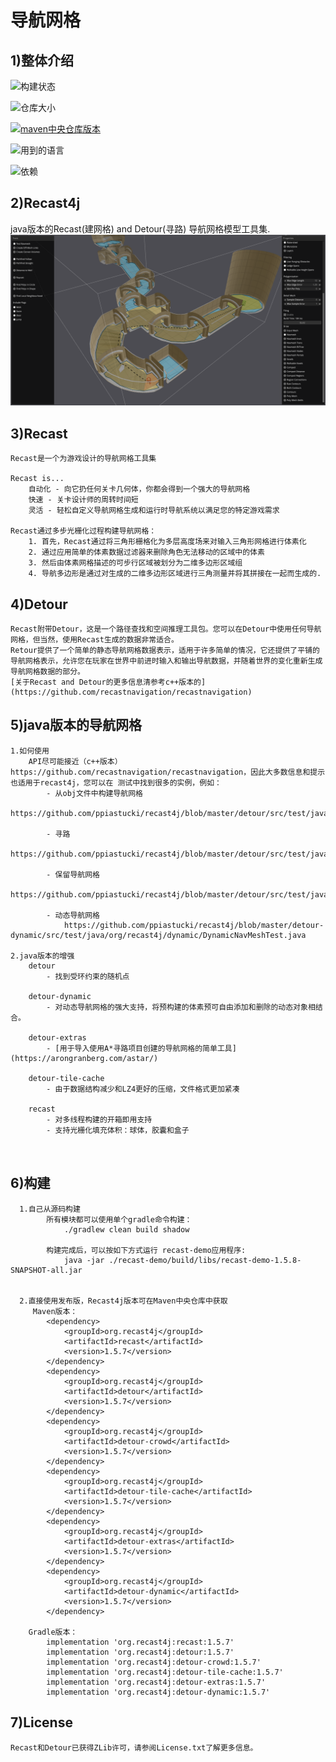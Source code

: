 # 导航网格

## 1)整体介绍

![构建状态](https://img.shields.io/github/actions/workflow/status/ppiastucki/recast4j/gradle.yml?branch=main&logo=github)

![仓库大小](https://img.shields.io/github/repo-size/ppiastucki/recast4j.svg?colorB=lightgray)

[![maven中央仓库版本](https://img.shields.io/maven-central/v/org.recast4j/recast.svg?label=maven%20central)](https://search.maven.org/search?q=g:org.recast4j)

![用到的语言](https://img.shields.io/github/languages/top/ppiastucki/recast4j)

![依赖](https://img.shields.io/librariesio/github/ppiastucki/recast4j)

## 2)Recast4j

java版本的Recast(建网格) and Detour(寻路) 导航网格模型工具集.
![](recast-demo/screenshot.png?raw=true)

## 3)Recast

```
Recast是一个为游戏设计的导航网格工具集

Recast is...
    自动化 - 向它扔任何关卡几何体，你都会得到一个强大的导航网格  
    快速 - 关卡设计师的周转时间短
    灵活 - 轻松自定义导航网格生成和运行时导航系统以满足您的特定游戏需求
                    
Recast通过多步光栅化过程构建导航网格：
    1. 首先，Recast通过将三角形栅格化为多层高度场来对输入三角形网格进行体素化   
    2. 通过应用简单的体素数据过滤器来删除角色无法移动的区域中的体素
    3. 然后由体素网格描述的可步行区域被划分为二维多边形区域组
    4. 导航多边形是通过对生成的二维多边形区域进行三角测量并将其拼接在一起而生成的. 
```

## 4)Detour

```
Recast附带Detour，这是一个路径查找和空间推理工具包。您可以在Detour中使用任何导航网格，但当然，使用Recast生成的数据非常适合。
Retour提供了一个简单的静态导航网格数据表示，适用于许多简单的情况，它还提供了平铺的导航网格表示，允许您在玩家在世界中前进时输入和输出导航数据，并随着世界的变化重新生成导航网格数据的部分。
[关于Recast and Detour的更多信息清参考c++版本的](https://github.com/recastnavigation/recastnavigation)
```

## 5)java版本的导航网格

```
1.如何使用
    API尽可能接近（c++版本）https://github.com/recastnavigation/recastnavigation，因此大多数信息和提示也适用于recast4j，您可以在 测试中找到很多的实例，例如：
        - 从obj文件中构建导航网格
            https://github.com/ppiastucki/recast4j/blob/master/detour/src/test/java/org/recast4j/detour/RecastTestMeshBuilder.java
  
        - 寻路 
            https://github.com/ppiastucki/recast4j/blob/master/detour/src/test/java/org/recast4j/detour/FindPathTest.java#L94
  
        - 保留导航网格 
            https://github.com/ppiastucki/recast4j/blob/master/detour/src/test/java/org/recast4j/detour/io/MeshSetReaderWriterTest.java
  
        - 动态导航网格
            https://github.com/ppiastucki/recast4j/blob/master/detour-dynamic/src/test/java/org/recast4j/dynamic/DynamicNavMeshTest.java
  
2.java版本的增强
    detour
        - 找到受环约束的随机点
        
    detour-dynamic
        - 对动态导航网格的强大支持，将预构建的体素预可自由添加和删除的动态对象相结合。 
            
    detour-extras
        - [用于导入使用A*寻路项目创建的导航网格的简单工具](https://arongranberg.com/astar/)
  
    detour-tile-cache
        - 由于数据结构减少和LZ4更好的压缩，文件格式更加紧凑
 
    recast
        - 对多线程构建的开箱即用支持
        - 支持光栅化填充体积：球体，胶囊和盒子
      
     
```

## 6)构建

```
  1.自己从源码构建
        所有模块都可以使用单个gradle命令构建： 
            ./gradlew clean build shadow
        
        构建完成后，可以按如下方式运行 recast-demo应用程序:
            java -jar ./recast-demo/build/libs/recast-demo-1.5.8-SNAPSHOT-all.jar
            
            
  2.直接使用发布版，Recast4j版本可在Maven中央仓库中获取
     Maven版本：   
        <dependency>
	        <groupId>org.recast4j</groupId>
	        <artifactId>recast</artifactId>
	        <version>1.5.7</version>
        </dependency>
        <dependency>
	        <groupId>org.recast4j</groupId>
	        <artifactId>detour</artifactId>
	        <version>1.5.7</version>
        </dependency>
        <dependency>
	        <groupId>org.recast4j</groupId>
	        <artifactId>detour-crowd</artifactId>
	        <version>1.5.7</version>
        </dependency>
        <dependency>
	        <groupId>org.recast4j</groupId>
	        <artifactId>detour-tile-cache</artifactId>
	        <version>1.5.7</version>
        </dependency>
        <dependency>
	        <groupId>org.recast4j</groupId>
	        <artifactId>detour-extras</artifactId>
	        <version>1.5.7</version>
        </dependency>
        <dependency>
	        <groupId>org.recast4j</groupId>
	        <artifactId>detour-dynamic</artifactId>
	        <version>1.5.7</version>
        </dependency>

    Gradle版本：
        implementation 'org.recast4j:recast:1.5.7'
        implementation 'org.recast4j:detour:1.5.7'
        implementation 'org.recast4j:detour-crowd:1.5.7'
        implementation 'org.recast4j:detour-tile-cache:1.5.7'
        implementation 'org.recast4j:detour-extras:1.5.7'
        implementation 'org.recast4j:detour-dynamic:1.5.7'
```

## 7)License

```
Recast和Detour已获得ZLib许可，请参阅License.txt了解更多信息。
```
